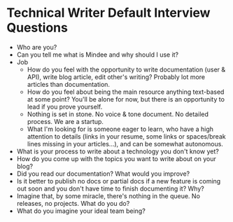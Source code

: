 # Technical Writer Default Interview Questions

- Who are you?
- Can you tell me what is Mindee and why should I use it?
- Job
    - How do you feel with the opportunity to write documentation (user & API), write blog article, edit other's writing? Probably lot more articles than documentation.
    - How do you feel about being the main resource anything text-based at some point? You'll be alone for now, but there is an opportunity to lead if you prove yourself.
    - Nothing is set in stone. No voice & tone document. No detailed process. We are a startup.
    - What I'm looking for is someone eager to learn, who have a high attention to details (links in your resume, some links or spaces/break lines missing in your articles...), and can be somewhat autonomous.
- What is your process to write about a technology you don't know yet?
- How do you come up with the topics you want to write about on your blog?
- Did you read our documentation? What would you improve?
- Is it better to publish no docs or partial docs if a new feature is coming out soon and you don't have time to finish documenting it? Why?
- Imagine that, by some miracle, there's nothing in the queue. No releases, no projects. What do you do?
- What do you imagine your ideal team being?
